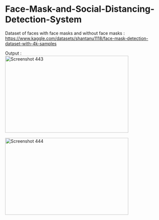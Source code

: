 # Face-Mask-and-Social-Distancing-Detection-System

Dataset of faces with face masks and without face masks : <br>
https://www.kaggle.com/datasets/shantanu1118/face-mask-detection-dataset-with-4k-samples 

Output : <br>
<img src="https://github.com/user-attachments/assets/3e0a5383-bd85-43eb-9dac-11011e123a64" alt="Screenshot 443" width="400" height="250"><br><br>
<img src="https://github.com/user-attachments/assets/1de4224a-e297-48ce-a49e-2129feee36de" alt="Screenshot 444" width="400" height="250">






